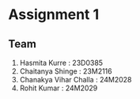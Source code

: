 # Assignment 1

## Team

1) Hasmita Kurre         : 23D0385
2) Chaitanya Shinge      : 23M2116
3) Chanakya Vihar Challa : 24M2028
4) Rohit Kumar           : 24M2029
